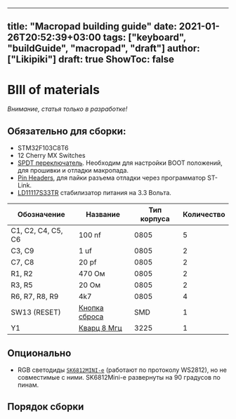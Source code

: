 
---
title: "Macropad building guide"
date: 2021-01-26T20:52:39+03:00
tags: ["keyboard", "buildGuide", "macropad", "draft"]
author: ["Likipiki"]
draft: true
ShowToc: false
---

# BIll of materials

*Внимание, статья только в разработке!*

## Обязательно для сборки:
* STM32F103C8T6
* 12 Cherry MX Switches
* [SPDT переключатель](https://a.aliexpress.com/_ADvcqv). Необходим для настройки BOOT положений, для прошивки и отладки макропада.
* [Pin Headers](https://aliexpress.ru/item/4000694229610.html?spm=a2g0o.productlist.0.0.78436ce8m8DEWX&algo_pvid=27f529fa-ec0c-4d94-a61f-38ad9f635642&algo_expid=27f529fa-ec0c-4d94-a61f-38ad9f635642-0&btsid=0b8b15d416116924300031962eb5c8&ws_ab_test=searchweb0_0,searchweb201602_,searchweb201603_&sku_id=10000006047835005), для пайки разъема отладки через программатор ST-Link.
* [LD11117S33TR](https://aliexpress.ru/item/32963420506.html?spm=a2g0o.productlist.0.0.59af385ajJGDAl&algo_pvid=f84067ac-eb15-4cd2-bcaa-0263204c0365&algo_expid=f84067ac-eb15-4cd2-bcaa-0263204c0365-0&btsid=0b8b035a16116928233891494ea9a3&ws_ab_test=searchweb0_0,searchweb201602_,searchweb201603_&sku_id=66602096366) стабилизатор питания на 3.3 Вольта.

| Обозначение | Название | Тип корпуса | Количество |
|-------------|----------|-------------|------------|
|C1,  C2,  C4, C5, C6| 100 nf | 0805 |5|
|C3, C9 | 1 uf | 0805 |2|
|C7, C8| 20 pf| 0805| 2|
| R1, R2 | 470 Ом| 0805 | 2 |
| R3, R5 | 20 Ом | 0805 | 2 |
| R6, R7, R8, R9 | 4k7 | 0805 | 4 |
| SW13 (RESET) | [Кнопка сброса](https://aliexpress.ru/item/32696590759.html?spm=a2g0o.productlist.0.0.1c843ddazzfJiC&algo_pvid=9ba2d7e0-02ba-43e3-9c4d-d8ae568e61dc&algo_expid=9ba2d7e0-02ba-43e3-9c4d-d8ae568e61dc-26&btsid=0b8b035916116930670572095e3578&ws_ab_test=searchweb0_0,searchweb201602_,searchweb201603_&sku_id=60650490848) | SMD | 1 |
| Y1 | [Кварц 8 Мгц](https://aliexpress.ru/item/4001044828705.html?spm=a2g0o.productlist.0.0.4b6476678qo18x&algo_pvid=f3fb7e40-1564-492a-b2a9-f8f3001ae0e3&algo_expid=f3fb7e40-1564-492a-b2a9-f8f3001ae0e3-0&btsid=0b8b035a16116929041211694ea9a3&ws_ab_test=searchweb0_0,searchweb201602_,searchweb201603_&sku_id=10000013722210275) | 3225 | 1 |

## Опционально
* RGB светодиды [`SK6812MINI-e`](https://aliexpress.ru/item/4000475685852.html?spm=a2g0o.productlist.0.0.6d8650f7f1viuP&algo_pvid=165a11e3-f93a-423c-96a0-12d398eae10c&algo_expid=165a11e3-f93a-423c-96a0-12d398eae10c-0&btsid=0b8b034a16116919550132891eb60b&ws_ab_test=searchweb0_0,searchweb201602_,searchweb201603_) (работают по протоколу WS2812), но не совместимые с ними. SK6812Mini-e развернуты на 90 градусов по пинам.



## Порядок сборки

